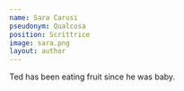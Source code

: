 ```yaml
---
name: Sara Carusi
pseudonym: Qualcosa
position: Scrittrice 
image: sara.png
layout: author
---
```

Ted has been eating fruit since he was baby.